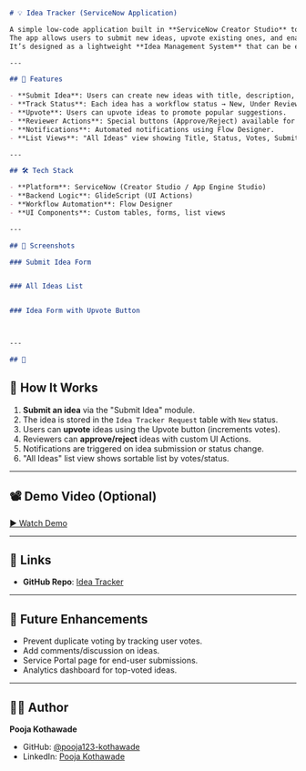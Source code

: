 ```markdown
# 💡 Idea Tracker (ServiceNow Application)

A simple low-code application built in **ServiceNow Creator Studio** to track and manage ideas.  
The app allows users to submit new ideas, upvote existing ones, and enables reviewers to approve or reject ideas.  
It’s designed as a lightweight **Idea Management System** that can be extended for organizational use.

---

## 🚀 Features

- **Submit Idea**: Users can create new ideas with title, description, and category.  
- **Track Status**: Each idea has a workflow status → New, Under Review, Approved, Rejected, Implemented.  
- **Upvote**: Users can upvote ideas to promote popular suggestions.  
- **Reviewer Actions**: Special buttons (Approve/Reject) available for reviewers.  
- **Notifications**: Automated notifications using Flow Designer.  
- **List Views**: "All Ideas" view showing Title, Status, Votes, Submitted By.

---

## 🛠️ Tech Stack

- **Platform**: ServiceNow (Creator Studio / App Engine Studio)  
- **Backend Logic**: GlideScript (UI Actions)  
- **Workflow Automation**: Flow Designer  
- **UI Components**: Custom tables, forms, list views  

---

## 📸 Screenshots

### Submit Idea Form


### All Ideas List


### Idea Form with Upvote Button



---

## 📂 
```

## 🎯 How It Works

1. **Submit an idea** via the "Submit Idea" module.  
2. The idea is stored in the `Idea Tracker Request` table with `New` status.  
3. Users can **upvote** ideas using the Upvote button (increments votes).  
4. Reviewers can **approve/reject** ideas with custom UI Actions.  
5. Notifications are triggered on idea submission or status change.  
6. "All Ideas" list view shows sortable list by votes/status.

---

## 📽️ Demo Video (Optional)

[▶ Watch Demo](https://youtu.be/your-demo-link)  


---

## 🔗 Links

- **GitHub Repo**: [Idea Tracker]((https://github.com/pooja123-kothawade/ServiceNow-IdeaTracker))  

---

## 📌 Future Enhancements

- Prevent duplicate voting by tracking user votes.  
- Add comments/discussion on ideas.  
- Service Portal page for end-user submissions.  
- Analytics dashboard for top-voted ideas.

---

## 👩‍💻 Author

**Pooja Kothawade**  
- GitHub: [@pooja123-kothawade](https://github.com/pooja123-kothawade)  
- LinkedIn: [Pooja Kothawade](https://www.linkedin.com/in/pooja-kothawade-techpro/)  
```
